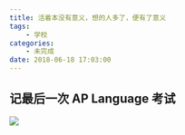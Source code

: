 ```yaml
---
title: 活着本没有意义，想的人多了，便有了意义
tags: 
    - 学校
categories:
    - 未完成
date: 2018-06-18 17:03:00
---
```


## 记最后一次 AP Language 考试

![](media/huo_zhe_de_yi_yi/1.jpg)




